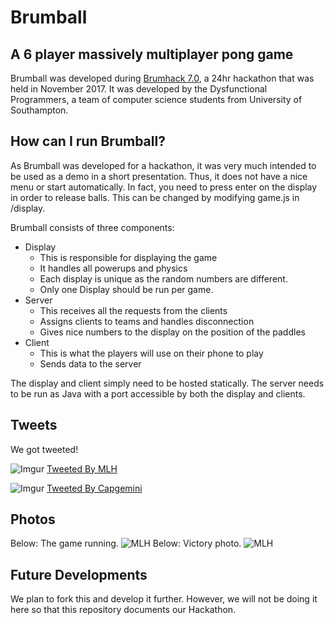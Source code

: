 # Brumball
## A 6 player massively multiplayer pong game

Brumball was developed during [Brumhack 7.0](https://www.brumhack.co.uk/), a 24hr hackathon that was held in November 2017. It was developed by the Dysfunctional Programmers, a team of computer science students from University of Southampton.

## How can I run Brumball?
As Brumball was developed for a hackathon, it was very much intended to be used as a demo in a short presentation. Thus, it does not have a nice menu or start automatically. In fact, you need to press enter on the display in order to release balls. This can be changed by modifying game.js in /display.

Brumball consists of three components:

- Display
    - This is responsible for displaying the game
    - It handles all powerups and physics
    - Each display is unique as the random numbers are different.
    - Only one Display should be run per game.
- Server
    - This receives all the requests from the clients
    - Assigns clients to teams and handles disconnection
    - Gives nice numbers to the display on the position of the paddles
- Client
    - This is what the players will use on their phone to play
    - Sends data to the server

The display and client simply need to be hosted statically. The server needs to be run as Java with a port accessible by both the display and clients.

## Tweets
We got tweeted!

![Imgur](https://i.imgur.com/R1JLJls.png)
[Tweeted By MLH](https://twitter.com/MLHacks/status/932231486836789248)

![Imgur](https://i.imgur.com/nojYdDx.png)
[Tweeted By Capgemini](https://twitter.com/CapgeminiUKppl/status/932230984111706112)

## Photos
Below: The game running.
![MLH](https://i.imgur.com/EYyAsw5.jpg)
Below: Victory photo.
![MLH](https://i.imgur.com/8wbg5gr.jpg)

## Future Developments
We plan to fork this and develop it further. However, we will not be doing it here so that this repository documents our Hackathon.

